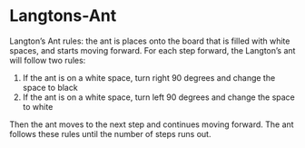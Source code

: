 # Langtons-Ant

Langton’s Ant rules: the ant is places onto the board that is filled with white spaces, and starts moving forward. For each step forward, the Langton’s ant
will follow two rules:
1) If the ant is on a white space, turn right 90 degrees and change the space to black
2) If the ant is on a white space, turn left 90 degrees and change the space to white

Then the ant moves to the next step and continues moving forward. The ant follows these rules until the number of steps runs out.
